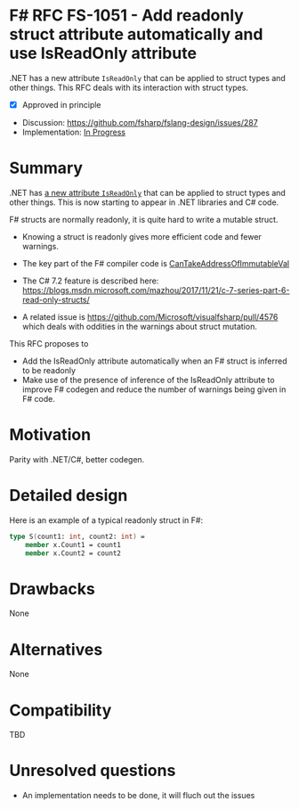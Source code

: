 # F# RFC FS-1051 - Add readonly struct attribute automatically and use IsReadOnly attribute

.NET has a new attribute `IsReadOnly` that can be applied to struct types and other things.
This RFC deals with its interaction with struct types.

* [x] Approved in principle
* Discussion: https://github.com/fsharp/fslang-design/issues/287
* Implementation: [In Progress](https://github.com/Microsoft/visualfsharp/pull/4888)


# Summary
[summary]: #summary

.NET has [a new attribute `IsReadOnly`](https://msdn.microsoft.com/en-us/library/system.runtime.compilerservices.isreadonlyattribute(v=vs.110).aspx) that can 
be applied to struct types and other things. This is now starting to appear in .NET libraries and C# code.

F# structs are normally readonly, it is quite hard to write a mutable struct.

* Knowing a struct is readonly gives more efficient code and fewer warnings.

* The key part of the F# compiler code is [CanTakeAddressOfImmutableVal](https://github.com/Microsoft/visualfsharp/blob/16dd8f40fd79d46aa832c0a2417a9fd4dfc8327c/src/fsharp/TastOps.fs#L5582)

* The C# 7.2 feature is described here: https://blogs.msdn.microsoft.com/mazhou/2017/11/21/c-7-series-part-6-read-only-structs/

* A related issue is https://github.com/Microsoft/visualfsharp/pull/4576 which deals with oddities in the warnings about struct mutation.

This RFC proposes to

* Add the IsReadOnly attribute automatically when an F# struct is inferred to be readonly
* Make use of the presence of inference of the IsReadOnly attribute to improve F# codegen and reduce the number of warnings being given in F# code.

# Motivation
[motivation]: #motivation

Parity with .NET/C#, better codegen.


# Detailed design
[design]: #detailed-design

Here is an example of a typical readonly struct in F#:
```fsharp
type S(count1: int, count2: int) = 
    member x.Count1 = count1
    member x.Count2 = count2
```

# Drawbacks
[drawbacks]: #drawbacks

None

# Alternatives
[alternatives]: #alternatives

None

# Compatibility
[compatibility]: #compatibility

TBD

# Unresolved questions
[unresolved]: #unresolved-questions

* An implementation needs to be done, it will fluch out the issues
